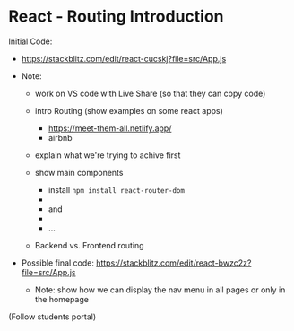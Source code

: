 
# React - Routing Introduction

<!-- 

Status: notes

@todo: improve planning

-->


Initial Code:
- https://stackblitz.com/edit/react-cucskj?file=src/App.js
- Note: 
  - work on VS code with Live Share (so that they can copy code)
  - intro Routing (show examples on some react apps)
    - https://meet-them-all.netlify.app/
    - airbnb
  - explain what we're trying to achive first
  - show main components
    - install `npm install react-router-dom`
    - <BrowserRouter>
    - <Routes> and <Route>
    - <Navigate />
    - ...

  - Backend vs. Frontend routing

- Possible final code:
  https://stackblitz.com/edit/react-bwzc2z?file=src/App.js
  - Note: show how we can display the nav menu in all pages or only in the homepage


(Follow students portal)



